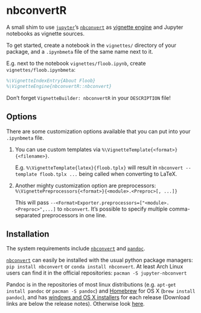 nbconvertR
==========

A small shim to use [`jupyter`][jupyter]’s [`nbconvert`][nbconvert] as [vignette engine][] and Jupyter notebooks as vignette sources.

To get started, create a notebook in the `vignettes/` directory of your package, and a `.ipynbmeta` file of the same name next to it.

E.g. next to the notebook `vignettes/floob.ipynb`, create `vignettes/floob.ipynbmeta`:

```latex
%\VignetteIndexEntry{About Floob}
%\VignetteEngine{nbconvertR::nbconvert}
```

Don’t forget `VignetteBuilder: nbconvertR` in your `DESCRIPTION` file!

Options
-------

There are some customization options available that you can put into your `.ipynbmeta` file.

1. You can use custom templates via `%\VignetteTemplate{<format>}{<filename>}`.

	E.g. `%\VignetteTemplate{latex}{floob.tplx}` will result in `nbconvert --template floob.tplx ...` being called when converting to LaTeX.

2. Another mighty customization option are preprocessors: `%\VignettePreprocessors{<format>}{<module>.<Preproc>[, ...]}`

	This will pass `--<Format>Exporter.preprocessors=["<module>.<Preproc>",...]` to `nbconvert`. It’s possible to specify multiple comma-separated preprocessors in one line.

Installation
------------

The system requirements include [`nbconvert`][nbconvert] and [`pandoc`][pandoc].

[`nbconvert`][nbconvert] can easily be installed with the usual python package managers: `pip install nbconvert` or `conda install nbconvert`. At least Arch Linux users can find it in the official repositories: `pacman -S jupyter-nbconvert`

Pandoc is in the repositories of most linux distributions (e.g. `apt-get install pandoc` or `pacman -S pandoc`) and [Homebrew][] for OS X (`brew install pandoc`), and has [windows and OS X installers][pandoc releases] for each release (Download links are below the release notes). Otherwise look [here][pandoc installing].

[jupyter]: https://jupyter.org
[nbconvert]: https://nbconvert.readthedocs.io
[vignette engine]: https://stat.ethz.ch/R-manual/R-devel/library/tools/html/buildVignettes.html
[pandoc]: https://pandoc.org
[Homebrew]: http://brew.sh
[pandoc releases]: https://github.com/jgm/pandoc/releases
[pandoc installing]: https://pandoc.org/installing.html
